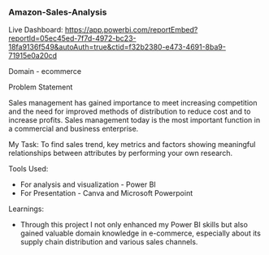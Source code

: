 ### Amazon-Sales-Analysis

Live Dashboard: https://app.powerbi.com/reportEmbed?reportId=05ec45ed-7f7d-4972-bc23-18fa9136f549&autoAuth=true&ctid=f32b2380-e473-4691-8ba9-71915e0a20cd

Domain - ecommerce

Problem Statement

Sales management has gained importance to meet increasing competition and the
need for improved methods of distribution to reduce cost and to increase profits. Sales
management today is the most important function in a commercial and business
enterprise.

My Task: To find sales trend, key metrics and factors showing meaningful relationships between
attributes by performing your own research.

Tools Used: 
- For analysis and visualization - Power BI
- For Presentation - Canva and Microsoft Powerpoint

Learnings:
- Through this project I not only enhanced my Power BI skills but also gained valuable domain knowledge in e-commerce, especially about its supply chain distribution and various sales channels. 
